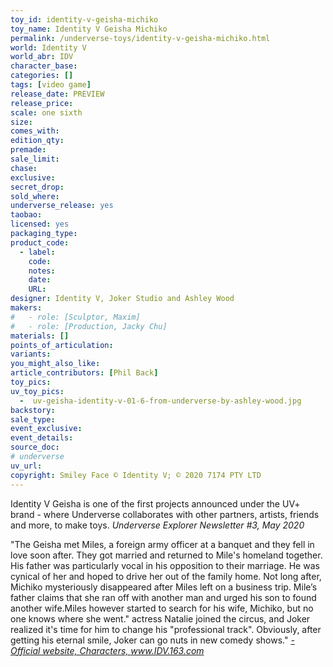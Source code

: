 ```yaml
---
toy_id: identity-v-geisha-michiko
toy_name: Identity V Geisha Michiko
permalink: /underverse-toys/identity-v-geisha-michiko.html
world: Identity V
world_abr: IDV
character_base: 
categories: []
tags: [video game]
release_date: PREVIEW
release_price: 
scale: one sixth
size: 
comes_with: 
edition_qty: 
premade: 
sale_limit: 
chase: 
exclusive: 
secret_drop:
sold_where: 
underverse_release: yes
taobao: 
licensed: yes
packaging_type:
product_code: 
  - label: 
    code: 
    notes: 
    date: 
    URL:
designer: Identity V, Joker Studio and Ashley Wood
makers:
#   - role: [Sculptor, Maxim]
#   - role: [Production, Jacky Chu]
materials: []
points_of_articulation: 
variants: 
you_might_also_like:
article_contributors: [Phil Back]
toy_pics:
uv_toy_pics:
  -  uv-geisha-identity-v-01-6-from-underverse-by-ashley-wood.jpg
backstory: 
sale_type: 
event_exclusive: 
event_details:
source_doc:
# underverse
uv_url: 
copyright: Smiley Face © Identity V; © 2020 7174 PTY LTD
---
```

Identity V Geisha is one of the first projects announced under the UV+ brand - where Underverse collaborates with other partners, artists, friends and more, to make toys.
<cite>Underverse Explorer Newsletter #3, May 2020</cite>

"The Geisha met Miles, a foreign army officer at a banquet and they fell in love soon after. They got married and returned to Mile's homeland together. His father was particularly vocal in his opposition to their marriage. He was cynical of her and hoped to drive her out of the family home. Not long after, Michiko mysteriously disappeared after Miles left on a business trip. Mile’s father claims that she ran off with another man and urged his son to found another wife.Miles however started to search for his wife, Michiko, but no one knows where she went."
actress Natalie joined the circus, and Joker realized it's time for him to change his "professional track". Obviously, after getting his eternal smile, Joker can go nuts in new comedy shows."
<cite><a href="https://idv.163.com/character/index.html">- Official website, Characters, www.IDV.163.com</a></cite>